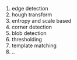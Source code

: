 1. edge detection
2. hough transform
3. entropy and scale based
4. corner detection
5. blob detection
6. thresholding
7. template matching
8. ..
